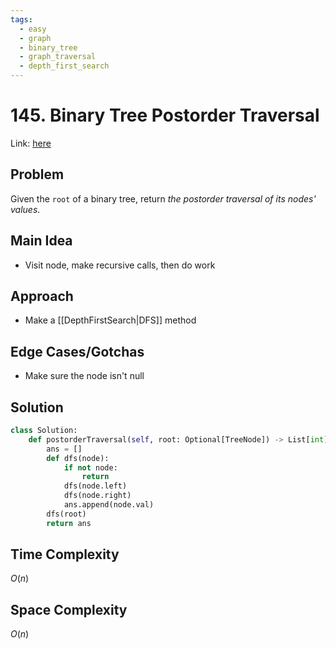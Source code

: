 ```yaml
---
tags:
  - easy
  - graph
  - binary_tree
  - graph_traversal
  - depth_first_search
---
```

# 145. Binary Tree Postorder Traversal
Link: [here](https://leetcode.com/problems/binary-tree-postorder-traversal/description/)
## Problem
Given the `root` of a binary tree, return _the postorder traversal of its nodes' values_.
## Main Idea
- Visit node, make recursive calls, then do work
## Approach
- Make a [[DepthFirstSearch|DFS]] method
## Edge Cases/Gotchas 
- Make sure the node isn't null
## Solution
```python 
class Solution:
    def postorderTraversal(self, root: Optional[TreeNode]) -> List[int]:
        ans = []
        def dfs(node):
            if not node:
                return
            dfs(node.left)
            dfs(node.right)
            ans.append(node.val)
        dfs(root)
        return ans
```
## Time Complexity
$O(n)$
## Space Complexity
$O(n)$
